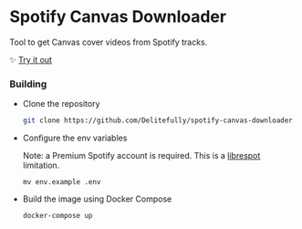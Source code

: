 # Spotify Canvas Downloader
Tool to get Canvas cover videos from Spotify tracks.


✨ [Try it out](https://canvastify.delitefully.com)




### Building

- Clone the repository
  ```sh
  git clone https://github.com/Delitefully/spotify-canvas-downloader
  ```
- Configure the env variables

  Note: a Premium Spotify account is required. This is a [librespot](https://github.com/librespot-org/librespot) limitation.
  ```
  mv env.example .env
  ```
- Build the image using Docker Compose
  ```sh
  docker-compose up
  ```
